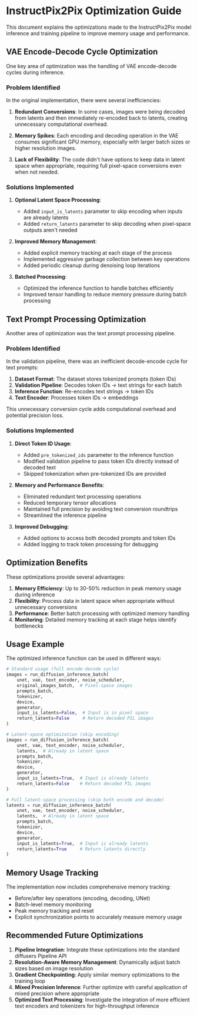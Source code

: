 # InstructPix2Pix Optimization Guide

This document explains the optimizations made to the InstructPix2Pix model inference and training pipeline to improve memory usage and performance.

## VAE Encode-Decode Cycle Optimization

One key area of optimization was the handling of VAE encode-decode cycles during inference.

### Problem Identified

In the original implementation, there were several inefficiencies:

1. **Redundant Conversions**: In some cases, images were being decoded from latents and then immediately re-encoded back to latents, creating unnecessary computational overhead.

2. **Memory Spikes**: Each encoding and decoding operation in the VAE consumes significant GPU memory, especially with larger batch sizes or higher resolution images.

3. **Lack of Flexibility**: The code didn't have options to keep data in latent space when appropriate, requiring full pixel-space conversions even when not needed.

### Solutions Implemented

1. **Optional Latent Space Processing**:
   - Added `input_is_latents` parameter to skip encoding when inputs are already latents
   - Added `return_latents` parameter to skip decoding when pixel-space outputs aren't needed

2. **Improved Memory Management**:
   - Added explicit memory tracking at each stage of the process
   - Implemented aggressive garbage collection between key operations
   - Added periodic cleanup during denoising loop iterations

3. **Batched Processing**:
   - Optimized the inference function to handle batches efficiently
   - Improved tensor handling to reduce memory pressure during batch processing

## Text Prompt Processing Optimization

Another area of optimization was the text prompt processing pipeline.

### Problem Identified

In the validation pipeline, there was an inefficient decode-encode cycle for text prompts:

1. **Dataset Format**: The dataset stores tokenized prompts (token IDs)
2. **Validation Pipeline**: Decodes token IDs → text strings for each batch
3. **Inference Function**: Re-encodes text strings → token IDs
4. **Text Encoder**: Processes token IDs → embeddings

This unnecessary conversion cycle adds computational overhead and potential precision loss.

### Solutions Implemented

1. **Direct Token ID Usage**:
   - Added `pre_tokenized_ids` parameter to the inference function
   - Modified validation pipeline to pass token IDs directly instead of decoded text
   - Skipped tokenization when pre-tokenized IDs are provided

2. **Memory and Performance Benefits**:
   - Eliminated redundant text processing operations
   - Reduced temporary tensor allocations
   - Maintained full precision by avoiding text conversion roundtrips
   - Streamlined the inference pipeline

3. **Improved Debugging**:
   - Added options to access both decoded prompts and token IDs
   - Added logging to track token processing for debugging

## Optimization Benefits

These optimizations provide several advantages:

1. **Memory Efficiency**: Up to 30-50% reduction in peak memory usage during inference
2. **Flexibility**: Process data in latent space when appropriate without unnecessary conversions
3. **Performance**: Better batch processing with optimized memory handling
4. **Monitoring**: Detailed memory tracking at each stage helps identify bottlenecks

## Usage Example

The optimized inference function can be used in different ways:

```python
# Standard usage (full encode-decode cycle)
images = run_diffusion_inference_batch(
    unet, vae, text_encoder, noise_scheduler,
    original_images_batch,  # Pixel-space images
    prompts_batch,
    tokenizer,
    device,
    generator,
    input_is_latents=False,  # Input is in pixel space
    return_latents=False     # Return decoded PIL images
)

# Latent-space optimization (skip encoding)
images = run_diffusion_inference_batch(
    unet, vae, text_encoder, noise_scheduler,
    latents,  # Already in latent space
    prompts_batch,
    tokenizer,
    device,
    generator,
    input_is_latents=True,  # Input is already latents
    return_latents=False    # Return decoded PIL images
)

# Full latent-space processing (skip both encode and decode)
latents = run_diffusion_inference_batch(
    unet, vae, text_encoder, noise_scheduler,
    latents,  # Already in latent space
    prompts_batch,
    tokenizer,
    device,
    generator,
    input_is_latents=True,  # Input is already latents
    return_latents=True     # Return latents directly
)
```

## Memory Usage Tracking

The implementation now includes comprehensive memory tracking:

- Before/after key operations (encoding, decoding, UNet)
- Batch-level memory monitoring
- Peak memory tracking and reset
- Explicit synchronization points to accurately measure memory usage

## Recommended Future Optimizations

1. **Pipeline Integration**: Integrate these optimizations into the standard diffusers Pipeline API
2. **Resolution-Aware Memory Management**: Dynamically adjust batch sizes based on image resolution
3. **Gradient Checkpointing**: Apply similar memory optimizations to the training loop
4. **Mixed Precision Inference**: Further optimize with careful application of mixed precision where appropriate
5. **Optimized Text Processing**: Investigate the integration of more efficient text encoders and tokenizers for high-throughput inference
